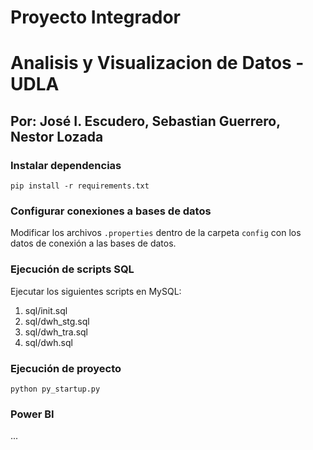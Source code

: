 # Proyecto Integrador
# Analisis y Visualizacion de Datos - UDLA
## Por: José I. Escudero, Sebastian Guerrero, Nestor Lozada

### Instalar dependencias
`pip install -r requirements.txt`

### Configurar conexiones a bases de datos
Modificar los archivos `.properties` dentro de la carpeta `config` con los datos de conexión a las bases de datos.

### Ejecución de scripts SQL
Ejecutar los siguientes scripts en MySQL:
1. sql/init.sql
2. sql/dwh_stg.sql
3. sql/dwh_tra.sql
4. sql/dwh.sql

### Ejecución de proyecto
`python py_startup.py`


### Power BI
...